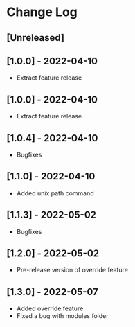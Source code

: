 <!-- markdownlint-disable -->
# Change Log

## [Unreleased]
## [1.0.0] - 2022-04-10
- Extract feature release

## [1.0.0] - 2022-04-10
- Extract feature release

## [1.0.4] - 2022-04-10
- Bugfixes

## [1.1.0] - 2022-04-10
- Added unix path command

## [1.1.3] - 2022-05-02
- Bugfixes

## [1.2.0] - 2022-05-02
- Pre-release version of override feature

## [1.3.0] - 2022-05-07
- Added override feature
- Fixed a bug with modules folder
